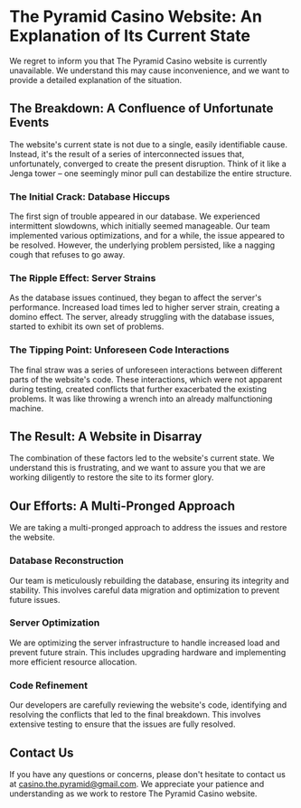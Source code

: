 # The Pyramid Casino Website: An Explanation of Its Current State

We regret to inform you that The Pyramid Casino website is currently unavailable. We understand this may cause inconvenience, and we want to provide a detailed explanation of the situation.

## The Breakdown: A Confluence of Unfortunate Events

The website's current state is not due to a single, easily identifiable cause. Instead, it's the result of a series of interconnected issues that, unfortunately, converged to create the present disruption. Think of it like a Jenga tower – one seemingly minor pull can destabilize the entire structure.

### The Initial Crack: Database Hiccups

The first sign of trouble appeared in our database. We experienced intermittent slowdowns, which initially seemed manageable. Our team implemented various optimizations, and for a while, the issue appeared to be resolved. However, the underlying problem persisted, like a nagging cough that refuses to go away.

### The Ripple Effect: Server Strains

As the database issues continued, they began to affect the server's performance. Increased load times led to higher server strain, creating a domino effect. The server, already struggling with the database issues, started to exhibit its own set of problems.

### The Tipping Point: Unforeseen Code Interactions

The final straw was a series of unforeseen interactions between different parts of the website's code. These interactions, which were not apparent during testing, created conflicts that further exacerbated the existing problems. It was like throwing a wrench into an already malfunctioning machine.

## The Result: A Website in Disarray

The combination of these factors led to the website's current state. We understand this is frustrating, and we want to assure you that we are working diligently to restore the site to its former glory.

## Our Efforts: A Multi-Pronged Approach

We are taking a multi-pronged approach to address the issues and restore the website.

### Database Reconstruction

Our team is meticulously rebuilding the database, ensuring its integrity and stability. This involves careful data migration and optimization to prevent future issues.

### Server Optimization

We are optimizing the server infrastructure to handle increased load and prevent future strain. This includes upgrading hardware and implementing more efficient resource allocation.

### Code Refinement

Our developers are carefully reviewing the website's code, identifying and resolving the conflicts that led to the final breakdown. This involves extensive testing to ensure that the issues are fully resolved.

## Contact Us

If you have any questions or concerns, please don't hesitate to contact us at casino.the.pyramid@gmail.com. We appreciate your patience and understanding as we work to restore The Pyramid Casino website.
